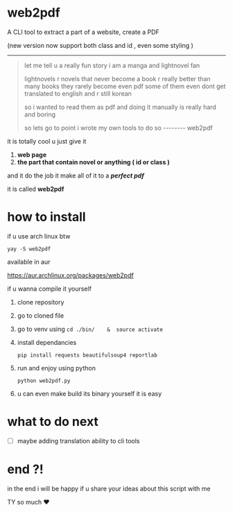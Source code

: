 # web2pdf

A CLI tool to extract a part of a website, create a PDF

(new version now support  both class and id , even some styling )

------

> let me tell u a really fun story
> i am a manga and lightnovel fan 
>
> lightnovels r novels that never become a book 
> r really better than many books 
> they rarely become even pdf 
> some of them even dont get translated to english and r still korean
>
> so i wanted to read them as pdf and doing it manually is really hard and boring
>
> so lets go to point 
> i wrote my own tools to do so -------- web2pdf

it is totally cool u just give it

1. **web page** 
2. **the part that contain novel or anything ( id or class )**

and it do the job
it make all of it to a  ***perfect pdf*** 

it is called **web2pdf**



# how to install

if u use arch linux btw

`yay -S web2pdf`

available in aur 

 https://aur.archlinux.org/packages/web2pdf

if u wanna compile it yourself 

1.  clone repository

2. go to cloned file

3. go to venv using 
    `cd ./bin/    &  source activate` 

4. install dependancies 

   `pip install requests beautifulsoup4 reportlab`  

5. run and enjoy using python 

   `python web2pdf.py`

6. u can even make build its binary  yourself it is easy



# what to do next

- [ ] maybe adding translation ability to cli tools

  

# end ?!

in the end i will be happy if u share your ideas about this script with me 

TY so much ❤️

